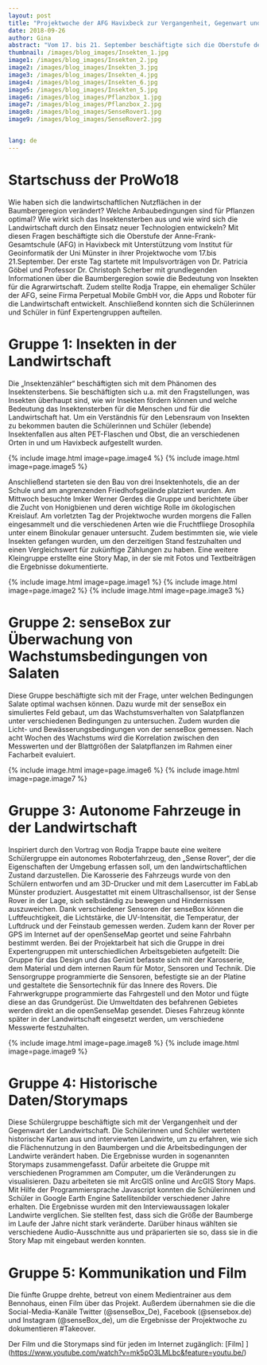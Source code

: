 ```yaml
---
layout: post
title: "Projektwoche der AFG Havixbeck zur Vergangenheit, Gegenwart und Zukunft der Landwirtschaft"
date: 2018-09-26
author: Gina
abstract: "Vom 17. bis 21. September beschäftigte sich die Oberstufe der Anne-Frank-Gesamtschule Havixbeck in fünf verschiedenen Projektgruppen mit unterschiedlichen Themen und Fragstellungen rund um die Landwirtschaft."
thumbnail: /images/blog_images/Insekten_1.jpg
image1: /images/blog_images/Insekten_2.jpg
image2: /images/blog_images/Insekten_3.jpg
image3: /images/blog_images/Insekten_4.jpg
image4: /images/blog_images/Insekten_6.jpg
image5: /images/blog_images/Insekten_5.jpg
image6: /images/blog_images/Pflanzbox_1.jpg
image7: /images/blog_images/Pflanzbox_2.jpg
image8: /images/blog_images/SenseRover1.jpg
image9: /images/blog_images/SenseRover2.jpg


lang: de
---
```


Startschuss der ProWo18
============
Wie haben sich die landwirtschaftlichen Nutzflächen in der Baumbergeregion verändert? Welche Anbaubedingungen sind für Pflanzen optimal? Wie wirkt sich das Insektensterben aus und wie wird sich die Landwirtschaft durch den Einsatz neuer Technologien entwickeln? Mit diesen Fragen beschäftigte sich die Oberstufe der Anne-Frank-Gesamtschule (AFG) in Havixbeck mit Unterstützung vom Institut für Geoinformatik der Uni Münster in ihrer Projektwoche vom 17.bis 21.September. Der erste Tag startete mit Impulsvorträgen von Dr. Patricia Göbel und Professor Dr. Christoph Scherber mit grundlegenden Informationen über die Baumbergeregion sowie die Bedeutung von Insekten für die Agrarwirtschaft. Zudem stellte Rodja Trappe, ein ehemaliger Schüler der AFG, seine Firma Perpetual Mobile GmbH vor, die Apps und Roboter für die Landwirtschaft entwickelt. Anschließend konnten sich die Schülerinnen und Schüler in fünf Expertengruppen aufteilen.

Gruppe 1: Insekten in der Landwirtschaft 
============
Die „Insektenzähler“ beschäftigten sich mit dem Phänomen des Insektensterbens. Sie beschäftigten sich u.a. mit den Fragstellungen, was Insekten überhaupt sind, wie wir Insekten fördern können und welche Bedeutung das Insektensterben für die Menschen und für die Landwirtschaft hat. Um ein Verständnis für den Lebensraum von Insekten zu bekommen bauten die Schülerinnen und Schüler (lebende) Insektenfallen aus alten PET-Flaschen und Obst, die an verschiedenen Orten in und um Havixbeck aufgestellt wurden. 

{% include image.html image=page.image4 %}
{% include image.html image=page.image5 %}

Anschließend starteten sie den Bau von drei Insektenhotels, die an der Schule und am angrenzenden Friedhofsgelände platziert wurden. Am Mittwoch besuchte Imker Werner Gerdes die Gruppe und berichtete über die Zucht von Honigbienen und deren wichtige Rolle im ökologischen Kreislauf. Am vorletzten Tag der Projektwoche wurden morgens die Fallen eingesammelt und die verschiedenen Arten wie die Fruchtfliege Drosophila unter einem Binokular genauer untersucht. Zudem bestimmten sie, wie viele Insekten gefangen wurden, um den derzeitigen Stand festzuhalten und einen Vergleichswert für zukünftige Zählungen zu haben. Eine weitere Kleingruppe erstellte eine Story Map, in der sie mit Fotos und Textbeiträgen die Ergebnisse dokumentierte.

{% include image.html image=page.image1 %}
{% include image.html image=page.image2 %}
{% include image.html image=page.image3 %}


Gruppe 2: senseBox zur Überwachung von Wachstumsbedingungen von Salaten
============
Diese Gruppe beschäftigte sich mit der Frage, unter welchen Bedingungen Salate optimal wachsen können.  Dazu wurde mit der senseBox ein simuliertes Feld gebaut, um das Wachstumsverhalten von Salatpflanzen unter verschiedenen Bedingungen zu untersuchen. Zudem wurden die Licht- und Bewässerungsbedingungen von der senseBox gemessen. Nach acht Wochen des Wachstums wird die Korrelation zwischen den Messwerten und der Blattgrößen der Salatpflanzen im Rahmen einer Facharbeit evaluiert.  

{% include image.html image=page.image6 %}
{% include image.html image=page.image7 %}

Gruppe 3: Autonome Fahrzeuge in der Landwirtschaft
============
Inspiriert durch den Vortrag von Rodja Trappe baute eine weitere Schülergruppe ein autonomes Roboterfahrzeug, den „Sense Rover“, der die Eigenschaften der Umgebung erfassen soll, um den landwirtschaftlichen Zustand darzustellen. Die Karosserie des Fahrzeugs wurde von den Schülern entworfen und am 3D-Drucker und mit dem Lasercutter im FabLab Münster produziert. Ausgestattet mit einem Ultraschallsensor, ist der Sense Rover in der Lage, sich selbständig zu bewegen und Hindernissen auszuweichen. Dank verschiedener Sensoren der senseBox können die Luftfeuchtigkeit, die Lichtstärke, die UV-Intensität, die Temperatur, der Luftdruck und der Feinstaub gemessen werden. Zudem kann der Rover per GPS im Internet auf der openSenseMap geortet und seine Fahrbahn bestimmt werden. Bei der Projektarbeit hat sich die Gruppe in drei Expertengruppen mit unterschiedlichen Arbeitsgebieten aufgeteilt: Die Gruppe für das Design und das Gerüst befasste sich mit der Karosserie, dem Material und dem internen Raum für Motor, Sensoren und Technik. Die Sensorgruppe programmierte die Sensoren, befestigte sie an der Platine und gestaltete die Sensortechnik für das Innere des Rovers. Die Fahrwerkgruppe programmierte das Fahrgestell und den Motor und fügte diese an das Grundgerüst. Die Umweltdaten des befahrenen Gebietes werden direkt an die openSenseMap gesendet. Dieses Fahrzeug könnte später in der Landwirtschaft eingesetzt werden, um verschiedene Messwerte festzuhalten.

{% include image.html image=page.image8 %}
{% include image.html image=page.image9 %}

Gruppe 4: Historische Daten/Storymaps 
============
Diese Schülergruppe beschäftigte sich mit der Vergangenheit und der Gegenwart der Landwirtschaft. Die Schülerinnen und Schüler werteten historische Karten aus und interviewten Landwirte, um zu erfahren, wie sich die Flächennutzung in den Baumbergen und die Arbeitsbedingungen der Landwirte verändert haben. Die Ergebnisse wurden in sogenannten Storymaps zusammengefasst. Dafür arbeitete die Gruppe mit verschiedenen Programmen am Computer, um die Veränderungen zu visualisieren. Dazu arbeiteten sie mit ArcGIS online und ArcGIS Story Maps. Mit Hilfe der Programmiersprache Javascript konnten die Schülerinnen und Schüler in Google Earth Engine Satellitenbilder verschiedener Jahre erhalten. Die Ergebnisse wurden mit den Interviewaussagen lokaler Landwirte verglichen. Sie stellten fest, dass sich die Größe der Baumberge im Laufe der Jahre nicht stark veränderte. Darüber hinaus wählten sie verschiedene Audio-Ausschnitte aus und präparierten sie so, dass sie in die Story Map mit eingebaut werden konnten.

Gruppe 5: Kommunikation und Film
============
Die fünfte Gruppe drehte, betreut von einem Medientrainer aus dem Bennohaus, einen Film über das Projekt. Außerdem übernahmen sie die die Social-Media-Kanäle Twitter (@senseBox_De), Facebook (@sensebox.de) und Instagram (@senseBox_de), um die Ergebnisse der Projektwoche zu dokumentieren #Takeover.

Der Film und die Storymaps sind für jeden im Internet zugänglich: [Film] ](https://www.youtube.com/watch?v=mk5pO3LMLbc&feature=youtu.be/)

